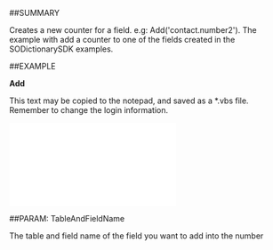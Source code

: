 
##SUMMARY

Creates a new counter for a field. e.g: Add('contact.number2'). The example with add a counter to one of the fields created in the SODictionarySDK examples.


##EXAMPLE

**Add**

This text may be copied to the notepad, and saved as a *.vbs file. Remember to change the login information.

![](..\..\Examples\vbs\SONumbers.Add.vbs.txt)


##PARAM: TableAndFieldName

The table and field name of the field you want to add into the number

